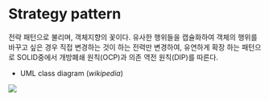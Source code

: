 # Strategy pattern

전략 패턴으로 불리며, 객체지향의 꽃이다.
유사한 행위들을 캡슐화하여 객체의 행위를 바꾸고 싶은 경우 직접 변경하는 것이 하는 전력만 변경하여, 유연하게 확장 하는 패턴으로 SOLID중에서 개방폐쇄 원칙(OCP)과 의존 역전 원칙(DIP)를 따른다.

- UML class diagram (*wikipedia*)

![](https://upload.wikimedia.org/wikipedia/commons/3/39/Strategy_Pattern_in_UML.png)